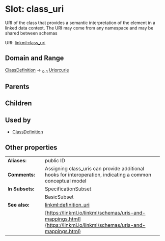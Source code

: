 
# Slot: class_uri

URI of the class that provides a semantic interpretation of the element in a linked data context. The URI may come from any namespace and may be shared between schemas

URI: [linkml:class_uri](https://w3id.org/linkml/class_uri)


## Domain and Range

[ClassDefinition](ClassDefinition.md) &#8594;  <sub>0..1</sub> [Uriorcurie](types/Uriorcurie.md)

## Parents


## Children


## Used by

 * [ClassDefinition](ClassDefinition.md)

## Other properties

|  |  |  |
| --- | --- | --- |
| **Aliases:** | | public ID |
| **Comments:** | | Assigning class_uris can provide additional hooks for interoperation, indicating a common conceptual model |
| **In Subsets:** | | SpecificationSubset |
|  | | BasicSubset |
| **See also:** | | [linkml:definition_uri](linkml:definition_uri) |
|  | | [https://linkml.io/linkml/schemas/uris-and-mappings.html](https://linkml.io/linkml/schemas/uris-and-mappings.html) |